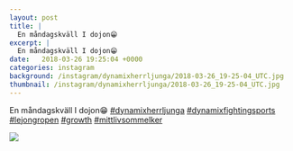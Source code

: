 ```yaml
---
layout: post
title: |
  En måndagskväll I dojon😁 
excerpt: |
  En måndagskväll I dojon😁     
date:   2018-03-26 19:25:04 +0000
categories: instagram
background: /instagram/dynamixherrljunga/2018-03-26_19-25-04_UTC.jpg
thumbnail: /instagram/dynamixherrljunga/2018-03-26_19-25-04_UTC.jpg
---
```

En måndagskväll I dojon😁 [#dynamixherrljunga](https://www.instagram.com/explore/tags/dynamixherrljunga/) [#dynamixfightingsports](https://www.instagram.com/explore/tags/dynamixfightingsports/) [#lejongropen](https://www.instagram.com/explore/tags/lejongropen/) [#growth](https://www.instagram.com/explore/tags/growth/) [#mittlivsommelker](https://www.instagram.com/explore/tags/mittlivsommelker/)



<img src='/www-dynamix-herrljunga/instagram/dynamixherrljunga/2018-03-26_19-25-04_UTC.jpg' class='img-fluid' />
